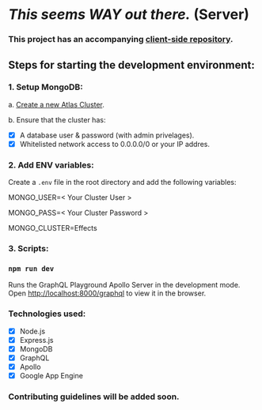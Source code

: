 # *This seems WAY out there.* (Server)

### This project has an accompanying [client-side repository](https://github.com/matt-eric/this-seems-WAY-out-there-react-side).



## Steps for starting the development environment:

### 1. Setup MongoDB:

a. [Create a new Atlas Cluster](https://docs.atlas.mongodb.com/tutorial/create-new-cluster/).

b. Ensure that the cluster has:

- [x] A database user & password (with admin privelages).
- [x] Whitelisted network access to 0.0.0.0/0 or your IP addres.

### 2. Add ENV variables:

Create a `.env` file in the root directory and add the following variables:

MONGO_USER=< Your Cluster User >

MONGO_PASS=< Your Cluster Password >

MONGO_CLUSTER=Effects

### 3. Scripts:

### `npm run dev`

Runs the GraphQL Playground Apollo Server in the development mode.\
Open [http://localhost:8000/graphql](http://localhost:8000/graphql) to view it in the browser.

### Technologies used:

- [x] Node.js
- [x] Express.js
- [x] MongoDB
- [x] GraphQL
- [x] Apollo
- [x] Google App Engine

### Contributing guidelines will be added soon.
